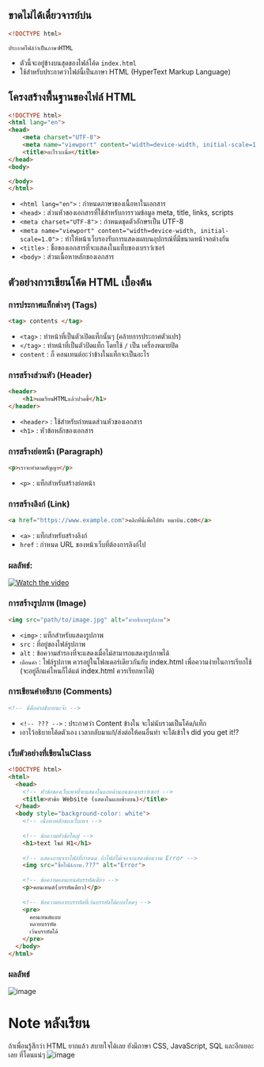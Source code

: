 ## ขาดไม่ได้เดี๋ยวจารย์บ่น

```html
<!DOCTYPE html>
```
`ประกาศไฟล์ว่าเป็นภาษาHTML`
- ตัวนี้จะอยู่ข้างบนสุดของไฟล์โค้ด `index.html`
- ใช้สำหรับประกาศว่าไฟล์นี้เป็นภาษา HTML (HyperText Markup Language)

## โครงสร้างพื้นฐานของไฟล์ HTML

```html
<!DOCTYPE html>
<html lang="en">
<head>
    <meta charset="UTF-8">
    <meta name="viewport" content="width=device-width, initial-scale=1.0">
    <title>อะไรวะเนี่ย</title>
</head>
<body>

</body>
</html>
```

- `<html lang="en">` : กำหนดภาษาของเนื้อหาในเอกสาร
- `<head>` : ส่วนหัวของเอกสารที่ใช้สำหรับการรวมข้อมูล meta, title, links, scripts
- `<meta charset="UTF-8">` : กำหนดชุดตัวอักษรเป็น UTF-8
- `<meta name="viewport" content="width=device-width, initial-scale=1.0">` : ทำให้หน้าเว็บรองรับการแสดงผลบนอุปกรณ์ที่มีขนาดหน้าจอต่างกัน
- `<title>` : ชื่อของเอกสารที่จะแสดงในแท็บของเบราว์เซอร์
- `<body>` : ส่วนเนื้อหาหลักของเอกสาร

## ตัวอย่างการเขียนโค้ด HTML เบื้องต้น

### การประกาศแท็กต่างๆ (Tags)

```html
<tag> contents </tag>
```

- `<tag>` : ทำหน้าที่เป็นตัวเปิดแท็กนั้นๆ (คล้ายการประกาศตัวแปร)
- `</tag>` : ทำหน้าที่เป็นตัวปิดแท็ก โดยใช้ `/` เป็น เครื่องหมายปิด
- `content` : ก็ คอนเทนต์อะว่าข้างในแท็กจะเป็นอะไร

### การสร้างส่วนหัว (Header)

```html
<header>
    <h1>ผมเรียนHTMLแล้วปวดขี้</h1>
</header>
```

- `<header>` : ใช้สำหรับกำหนดส่วนหัวของเอกสาร
- `<h1>` : หัวข้อหลักของเอกสาร

### การสร้างย่อหน้า (Paragraph)

```html
<p>เราจะทำตามสัญญา</p>
```

- `<p>` : แท็กสำหรับสร้างย่อหน้า

### การสร้างลิงก์ (Link)

```html
<a href="https://www.example.com">คลิกที่นี่เพื่อไปยัง หมาบิน.com</a>
```

- `<a>` : แท็กสำหรับสร้างลิงก์
- `href` : กำหนด URL ของหน้าเว็บที่ต้องการลิงก์ไป

### ผลลัพธ์:

[![Watch the video](https://img.youtube.com/vi/WJtX3BkCBws/0.jpg)](https://youtube.com/shorts/WJtX3BkCBws?feature=shared)

### การสร้างรูปภาพ (Image)

```html
<img src="path/to/image.jpg" alt="คำอธิบายรูปภาพ">
```

- `<img>` : แท็กสำหรับแสดงรูปภาพ
- `src` : ที่อยู่ของไฟล์รูปภาพ
- `alt` : ข้อความสำรองที่จะแสดงเมื่อไม่สามารถแสดงรูปภาพได้
- `เตือนคำ` : ไฟล์รูปภาพ ควรอยู่ในโฟลเดอร์เดียวกันกับ index.html เพื่อความง่ายในการเรียกใช้ (จะอยู่ลึกแค่ไหนก็ได้แต่ index.html ควรเรียกหาได้)

### การเขียนคำอธิบาย (Comments)
```html
<!-- นี่คือคำอธิบายนะจ๊ะ -->
```
- `<!-- ??? -->` : ประกาศว่า Content ข้างใน จะไม่นับรวมเป็นโค้ด/แท็ก
-  เอาไว้อธิบายโค้ดตัวเอง เวลากลับมาแก้/ส่งต่อให้คนอื่นทำ จะได้เข้าใจ did you get it!?

### เว็บตัวอย่างที่เขียนในClass
```html
<!DOCTYPE html>
<html>
  <head>
    <!-- หัวข้อของเว็บเพจที่จะแสดงในแถบด้านบนของเบราว์เซอร์ -->
    <title>หัวข้อ Website (แสดงในแถบข้างบน)</title>
  </head>
  <body style="background-color: white">
    <!-- เนื้อหาหลักของเว็บเพจ -->
    
    <!-- ข้อความหัวข้อใหญ่ -->
    <h1>text ไซส์ H1</h1>
    
    <!-- แสดงภาพจากไฟล์ที่กำหนด ถ้าไฟล์ไม่เจอจะแสดงข้อความ Error -->
    <img src="ชื่อไฟล์ภาพ.???" alt="Error">
    
    <!-- ข้อความคอนเทนต์บรรทัดเดียว -->
    <p>คอนเทนต์(บรรทัดเดียว)</p>
    
    <!-- ข้อความหลายบรรทัดที่เว้นบรรทัดได้แบบโหดๆ -->
    <pre>
      คอนเทนต์แบบ
      หลายบรรทัด
      เว้นบรรทัดได้
    </pre>
  </body>
</html>
```
### ผลลัพธ์
![image](https://media.discordapp.net/attachments/1244310987109302444/1246443310890094653/Screenshot_2024-06-01-19-40-03-98_f9a7afa717ced9e1fc9be9833291031a.jpg?ex=665c684b&is=665b16cb&hm=642faafde466f3e523a43af9c750b50390e85c28374bd45367927554838d239e&)

# Note หลังเรียน


ถ้าเพื่อนรู้สึกว่า HTML ยากแล้ว สบายใจได้เลย ยังมีภาษา CSS, JavaScript, SQL และอีกเยอะเลย ที่โดนแน่ๆ
![image](https://github.com/MITUMAxDev/share/assets/144593781/181de9d5-e5ae-4ffa-a9c2-0aec60e3ff7d)
